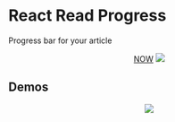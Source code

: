 # React Read Progress

<div>

Progress bar for your article

<div align="center">
	<a href="https://react-read-progress-briopxaktv.now.sh">NOW</a>
	<img src="https://github.com/tourervit/react-read-progress/demo.png">
</div>

</div>

## Demos

<div align="center">
	<img src="https://github.com/tourervit/react-read-progress/demo.gif"/>

</div>
